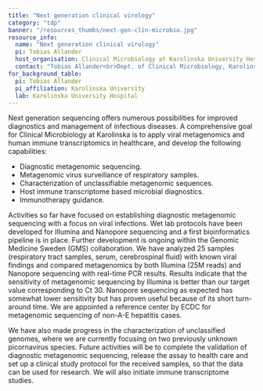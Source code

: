 ```yaml
---
title: "Next generation clinical virology"
category: "tdp"
banner: "/resources_thumbs/next-gen-clin-microbio.jpg"
resource_info:
  name: "Next generation clinical virology"
  pi: Tobias Allander
  host_organisation: Clinical Microbiology at Karolinska University Hospital
  contact: "Tobias Allander<br>Dept. of Clinical Microbiology, Karolinska University Hospital and Dept. of Microbiology, Tumor, and Cell Biology, Karolinska Institutet<br>Email: [tobias.allander@regionstockholm.se](mailto:tobias.allander@regionstockholm.se)"
for_background_table:
  pi: Tobias Allander
  pi_affiliation: Karolinska University
  lab: Karolinska University Hospital
---
```


Next generation sequencing offers numerous possibilities for improved diagnostics and management of infectious diseases. A comprehensive goal for Clinical Microbiology at Karolinska is to apply viral metagenomics and human immune transcriptomics in healthcare, and develop the following capabilities:

- Diagnostic metagenomic sequencing.
- Metagenomic virus surveillance of respiratory samples.
- Characterization of unclassifiable metagenomic sequences.
- Host immune transcriptome based microbial diagnostics.
- Immunotherapy guidance.

Activities so far have focused on establishing diagnostic metagenomic sequencing with a focus on viral infections. Wet lab protocols have been developed for Illumina and Nanopore sequencing and a first bioinformatics pipeline is in place. Further development is ongoing within the Genomic Medicine Sweden (GMS) collaboration. We have analyzed 25 samples (respiratory tract samples, serum, cerebrospinal fluid) with known viral findings and compared metagenomics by both Illumina (25M reads) and Nanopore sequencing with real-time PCR results. Results indicate that the sensitivity of metagenomic sequencing by Illumina is better than our target value corresponding to Ct 30. Nanopore sequencing as expected has somewhat lower sensitivity but has proven useful because of its short turn-around time. We are appointed a reference center by ECDC for metagenomic sequencing of non-A-E hepatitis cases.

We have also made progress in the characterization of unclassified genomes, where we are currently focusing on two previously unknown picornavirus species. Future activities will be to complete the validation of diagnostic metagenomic sequencing, release the assay to health care and set up a clinical study protocol for the received samples, so that the data can be used for research. We will also initiate immune transcriptome studies.
